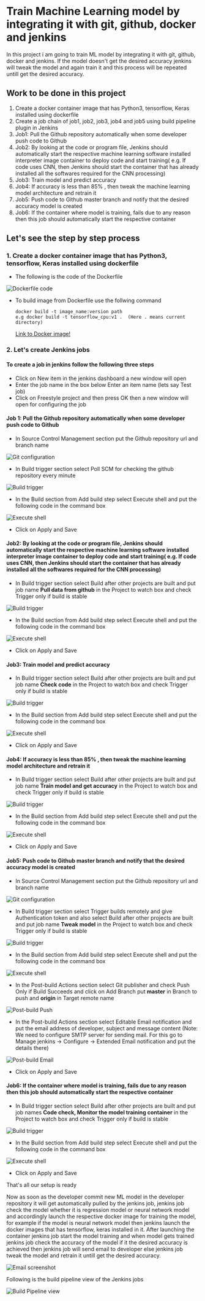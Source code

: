 # Train Machine Learning model by integrating it with git, github, docker and jenkins
In this project i am going to train ML model by integrating it with git, github, docker and jenkins. If the model doesn't get the desired accuracy jenkins will tweak the model and again train it and this process will be repeated untill get the desired accuracy.

## Work to be done in this project
1. Create a docker container image that has Python3, tensorflow, Keras installed using dockerfile
2. Create a job chain of job1, job2, job3, job4 and job5 using build pipeline plugin in Jenkins 
3. Job1: Pull the Github repository automatically when some developer push code to Github
4. Job2: By looking at the code or program file, Jenkins should automatically start the respective machine learning software installed interpreter image container to deploy code and start training( e.g. If code uses CNN, then Jenkins should start the container that has already installed all the softwares required for the CNN processing)
5. Job3: Train model and predict accuracy
6. Job4: If accuracy is less than 85% , then tweak the machine learning model architecture and retrain it
7. Job5: Push code to Github master branch and notify that the desired accuracy model is created
8. Job6: If the container where model is training, fails due to any reason then this job should automatically start the respective container

## Let's see the step by step process
### 1. Create a docker container image that has Python3, tensorflow, Keras installed using dockerfile
* The following is the code of the Dockerfile

![Dockerfile code](https://github.com/surinder2000/ml_model_training_with_jenkins/blob/master/Dockerfilecode.png)

* To build image from Dockerfile use the follwing command
               
      docker build -t image_name:version path
      e.g docker build -t tensorflow_cpu:v1 .  (Here . means current directory)
      
   [Link to Docker image!](https://hub.docker.com/repository/docker/surinder2000/tensorflow_cpu) 
   
### 2. Let's create Jenkins jobs
#### To create a job in jenkins follow the following three steps
* Click on New item in the jenkins dashboard a new window will open
* Enter the job name in the box below Enter an item name (lets say Test job)
* Click on Freestyle project and then press OK then a new window will open for configuring the job

#### Job 1: Pull the Github repository automatically when some developer push code to Github
* In Source Control Management section put the Github repository url and branch name

![Git configuration](https://github.com/surinder2000/ml_model_training_with_jenkins/blob/master/job11.png)

* In Build trigger section select Poll SCM for checking the github repository every minute

![Build trigger](https://github.com/surinder2000/ml_model_training_with_jenkins/blob/master/job12.png)

* In the Build section from Add build step select Execute shell and put the following code in the command box

![Execute shell](https://github.com/surinder2000/ml_model_training_with_jenkins/blob/master/job13.png)

* Click on Apply and Save

#### Job2: By looking at the code or program file, Jenkins should automatically start the respective machine learning software installed interpreter image container to deploy code and start training( e.g. If code uses CNN, then Jenkins should start the container that has already installed all the softwares required for the CNN processing)
* In Build trigger section select Build after other projects are built and put job name **Pull data from github** in the Project to watch box and check Trigger only if build is stable

![Build trigger](https://github.com/surinder2000/ml_model_training_with_jenkins/blob/master/job21.png)

* In the Build section from Add build step select Execute shell and put the following code in the command box

![Execute shell](https://github.com/surinder2000/ml_model_training_with_jenkins/blob/master/job22.png)

* Click on Apply and Save

#### Job3: Train model and predict accuracy
* In Build trigger section select Build after other projects are built and put job name **Check code** in the Project to watch box and check Trigger only if build is stable

![Build trigger](https://github.com/surinder2000/ml_model_training_with_jenkins/blob/master/job31.png)

* In the Build section from Add build step select Execute shell and put the following code in the command box

![Execute shell](https://github.com/surinder2000/ml_model_training_with_jenkins/blob/master/job32.png)

* Click on Apply and Save

#### Job4: If accuracy is less than 85% , then tweak the machine learning model architecture and retrain it
* In Build trigger section select Build after other projects are built and put job name **Train model and get accuracy** in the Project to watch box and check Trigger only if build is stable

![Build trigger](https://github.com/surinder2000/ml_model_training_with_jenkins/blob/master/job41.png)

* In the Build section from Add build step select Execute shell and put the following code in the command box

![Execute shell](https://github.com/surinder2000/ml_model_training_with_jenkins/blob/master/job42.png)

* Click on Apply and Save

#### Job5: Push code to Github master branch and notify that the desired accuracy model is created
* In Source Control Management section put the Github repository url and branch name

![Git configuration](https://github.com/surinder2000/ml_model_training_with_jenkins/blob/master/job51.png)

* In Build trigger section select Trigger builds remotely and give Authentication token and also select Build after other projects are built and put job name **Tweak model** in the Project to watch box and check Trigger only if build is stable

![Build trigger](https://github.com/surinder2000/ml_model_training_with_jenkins/blob/master/job52.png)

* In the Build section from Add build step select Execute shell and put the following code in the command box

![Execute shell](https://github.com/surinder2000/ml_model_training_with_jenkins/blob/master/job53.png)

* In the Post-build Actions section select Git publisher and check Push Only if Build Succeeds and click on Add Branch put **master** in Branch to push and **origin** in Target remote name

![Post-build Push](https://github.com/surinder2000/ml_model_training_with_jenkins/blob/master/job54.png)

* In the Post-build Actions section select Editable Email notification and put the email address of developer, subject and message content (Note: We need to configure SMTP server for sending mail. For this go to Manage jenkins -> Configure -> Extended Email notification and put the details there) 

![Post-build Email](https://github.com/surinder2000/ml_model_training_with_jenkins/blob/master/job55.png)

* Click on Apply and Save

#### Job6: If the container where model is training, fails due to any reason then this job should automatically start the respective container
* In Build trigger section select Build after other projects are built and put job names **Code check, Monitor the model training container** in the Project to watch box and check Trigger only if build is stable

![Build trigger](https://github.com/surinder2000/ml_model_training_with_jenkins/blob/master/job61.png)

* In the Build section from Add build step select Execute shell and put the following code in the command box

![Execute shell](https://github.com/surinder2000/ml_model_training_with_jenkins/blob/master/job62.png)

* Click on Apply and Save

That's all our setup is ready

Now as soon as the developer commit new ML model in the developer repository it will get automatically pulled by the jenkins job, jenkins job check the model whether it is regression model or neural network model and accordingly launch the respective docker image for training the model, for example if the model is neural network model then jenkins launch the docker images that has tensorflow, keras installed in it. After launching the container jenkins job start the model training and when model gets trained jenkins job check the accuracy of the model if it the desired accuracy is achieved then jenkins job will send email to developer else jenkins job tweak the model and retrain it untill get the desired accuracy.

![Email screenshot](https://github.com/surinder2000/ml_model_training_with_jenkins/blob/master/mailshot.png)

Following is the build pipeline view of the Jenkins jobs

![Build Pipeline view](https://github.com/surinder2000/ml_model_training_with_jenkins/blob/master/buildpipelineview.png)

